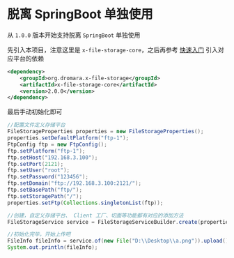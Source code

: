 # 脱离 SpringBoot 单独使用

从 `1.0.0` 版本开始支持脱离 `SpringBoot` 单独使用

先引入本项目，注意这里是 `x-file-storage-core`，之后再参考 [快速入门](快速入门) 引入对应平台的依赖

```xml
<dependency>
    <groupId>org.dromara.x-file-storage</groupId>
    <artifactId>x-file-storage-core</artifactId>
    <version>2.0.0</version>
</dependency>
```

最后手动初始化即可

```java
//配置文件定义存储平台
FileStorageProperties properties = new FileStorageProperties();
properties.setDefaultPlatform("ftp-1");
FtpConfig ftp = new FtpConfig();
ftp.setPlatform("ftp-1");
ftp.setHost("192.168.3.100");
ftp.setPort(2121);
ftp.setUser("root");
ftp.setPassword("123456");
ftp.setDomain("ftp://192.168.3.100:2121/");
ftp.setBasePath("ftp/");
ftp.setStoragePath("/");
properties.setFtp(Collections.singletonList(ftp));

//创建，自定义存储平台、 Client 工厂、切面等功能都有对应的添加方法
FileStorageService service = FileStorageServiceBuilder.create(properties).useDefault().build();

//初始化完毕，开始上传吧
FileInfo fileInfo = service.of(new File("D:\\Desktop\\a.png")).upload();
System.out.println(fileInfo);
```
